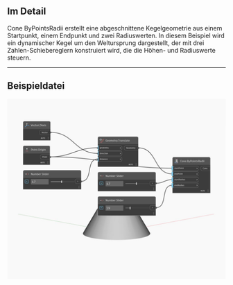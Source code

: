 ## Im Detail
Cone ByPointsRadii erstellt eine abgeschnittene Kegelgeometrie aus einem Startpunkt, einem Endpunkt und zwei Radiuswerten. In diesem Beispiel wird ein dynamischer Kegel um den Weltursprung dargestellt, der mit drei Zahlen-Schiebereglern konstruiert wird, die die Höhen- und Radiuswerte steuern.
___
## Beispieldatei

![ByPointsRadii](./Autodesk.DesignScript.Geometry.Cone.ByPointsRadii_img.jpg)

